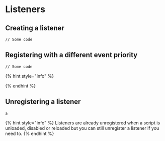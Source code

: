 # Listeners

## Creating a listener

```
// Some code
```

## Registering with a different event priority

```
// Some code
```

{% hint style="info" %}

{% endhint %}

## Unregistering a listener

```
a
```

{% hint style="info" %}
Listeners are already unregistered when a script is unloaded, disabled or reloaded but you can still unregister a listener if you need to.
{% endhint %}

##

